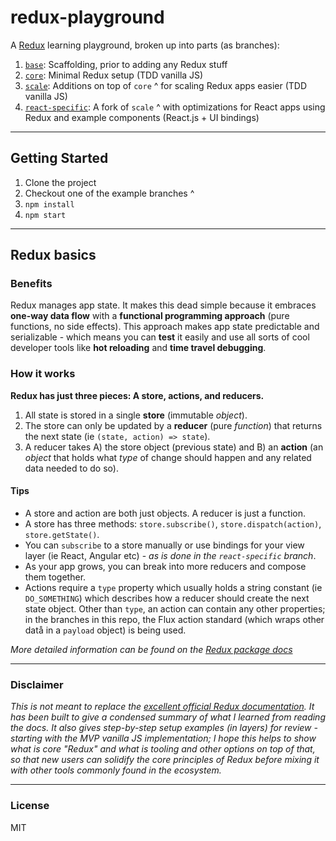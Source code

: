 # redux-playground

A [Redux](https://www.npmjs.com/package/redux) learning playground, broken up into parts (as branches):

1. [`base`](https://github.com/trevordmiller/redux-playground/tree/base): Scaffolding, prior to adding any Redux stuff
1. [`core`](https://github.com/trevordmiller/redux-playground/tree/core): Minimal Redux setup (TDD vanilla JS)
1. [`scale`](https://github.com/trevordmiller/redux-playground/tree/scale): Additions on top of `core` ^ for scaling Redux apps easier (TDD vanilla JS)
1. [`react-specific`](https://github.com/trevordmiller/redux-playground/tree/react-specific): A fork of `scale` ^ with optimizations for React apps using Redux and example components (React.js + UI bindings)

---

## Getting Started

1. Clone the project
1. Checkout one of the example branches ^
1. `npm install`
1. `npm start`

---

## Redux basics

### Benefits

Redux manages app state. It makes this dead simple because it embraces **one-way data flow** with a **functional programming approach** (pure functions, no side effects). This approach makes app state predictable and serializable - which means you can **test** it easily and use all sorts of cool developer tools like **hot reloading** and **time travel debugging**.

### How it works

**Redux has just three pieces: A store, actions, and reducers.**

1. All state is stored in a single **store** (immutable _object_).
1. The store can only be updated by a **reducer** (pure _function_) that returns the next state (ie `(state, action) => state`).
1. A reducer takes A) the store object (previous state) and B) an **action** (an _object_ that holds what _type_ of change should happen and any related data needed to do so).

#### Tips

- A store and action are both just objects. A reducer is just a function.
- A store has three methods: `store.subscribe()`, `store.dispatch(action)`, `store.getState()`.
- You can `subscribe` to a store manually or use bindings for your view layer (ie React, Angular etc) - _as is done in the `react-specific` branch_.
- As your app grows, you can break into more reducers and compose them together.
- Actions require a `type` property which usually holds a string constant (ie `DO_SOMETHING`) which describes how a reducer should create the next state object. Other than `type`, an action can contain any other properties; in the branches in this repo, the Flux action standard (which wraps other datå in a `payload` object) is being used.

_More detailed information can be found on the [Redux package docs](https://www.npmjs.com/package/redux)_

---

### Disclaimer

_This is not meant to replace the [excellent official Redux documentation](https://www.npmjs.com/package/redux). It has been built to give a condensed summary of what I learned from reading the docs. It also gives step-by-step setup examples (in layers) for review - starting with the MVP vanilla JS implementation; I hope this helps to show what is core "Redux" and what is tooling and other options on top of that, so that new users can solidify the core principles of Redux before mixing it with other tools commonly found in the ecosystem._

---

### License

MIT
